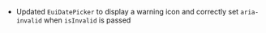 - Updated `EuiDatePicker` to display a warning icon and correctly set `aria-invalid` when `isInvalid` is passed
